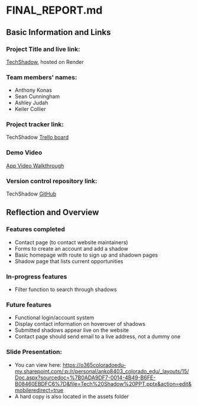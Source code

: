 # FINAL_REPORT.md

## Basic Information and Links
### Project Title and live link: 
[TechShadow](https://techshadow.onrender.com/), hosted on Render

### Team members' names:
- Anthony Konas
- Sean Cunningham
- Ashley Judah
- Keiler Collier

### Project tracker link:
TechShadow [Trello board](https://trello.com/b/UC5UqRxS/techshadow)

### Demo Video
[App Video Walkthrough](https://drive.google.com/file/d/1avmvqOQeuOn450OhxvgJ4ZE6oLhxESDt/view?usp=sharing)

### Version control repository link: 
TechShadow [GitHub](https://github.com/BirdmanRidesAgain/TechShadow)

## Reflection and Overview
### Features completed
- Contact page (to contact website maintainers)
- Forms to create an account and add a shadow
- Basic homepage with route to sign up and shadown pages
- Shadow page that lists current opportunities

### In-progress features
- Filter function to search through shadows

### Future features
- Functional login/account system
- Display contact information on hoverover of shadows
- Submitted shadows appear live on the website
- Contact page should send email to a live address, not a dummy one

### Slide Presentation: 
- You can view here: https://o365coloradoedu-my.sharepoint.com/:p:/r/personal/anko8403_colorado_edu/_layouts/15/Doc.aspx?sourcedoc=%7B0ADA9DF7-0014-4B49-B6FE-B08460EBDFC6%7D&file=Tech%20Shadow%20PPT.pptx&action=edit&mobileredirect=true
- A hard copy is also located in the assets folder